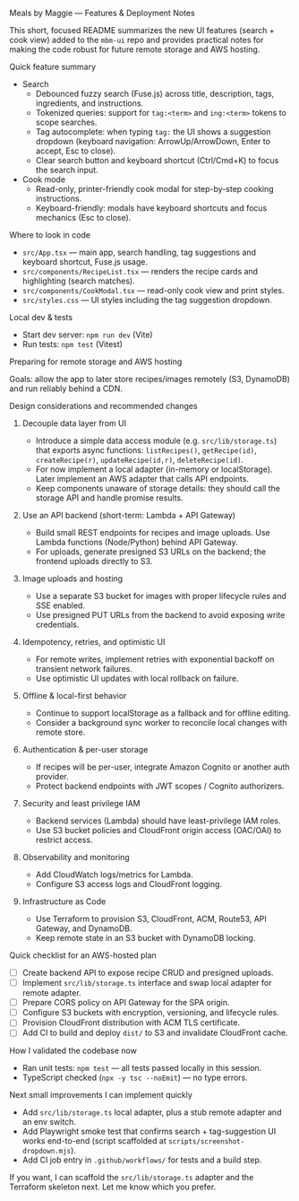 Meals by Maggie — Features & Deployment Notes

This short, focused README summarizes the new UI features (search + cook view) added to the `mbm-ui` repo and provides practical notes for making the code robust for future remote storage and AWS hosting.

Quick feature summary

- Search
  - Debounced fuzzy search (Fuse.js) across title, description, tags, ingredients, and instructions.
  - Tokenized queries: support for `tag:<term>` and `ing:<term>` tokens to scope searches.
  - Tag autocomplete: when typing `tag:` the UI shows a suggestion dropdown (keyboard navigation: ArrowUp/ArrowDown, Enter to accept, Esc to close).
  - Clear search button and keyboard shortcut (Ctrl/Cmd+K) to focus the search input.
- Cook mode
  - Read-only, printer-friendly cook modal for step-by-step cooking instructions.
  - Keyboard-friendly: modals have keyboard shortcuts and focus mechanics (Esc to close).

Where to look in code

- `src/App.tsx` — main app, search handling, tag suggestions and keyboard shortcut, Fuse.js usage.
- `src/components/RecipeList.tsx` — renders the recipe cards and highlighting (search matches).
- `src/components/CookModal.tsx` — read-only cook view and print styles.
- `src/styles.css` — UI styles including the tag suggestion dropdown.

Local dev & tests

- Start dev server: `npm run dev` (Vite)
- Run tests: `npm test` (Vitest)

Preparing for remote storage and AWS hosting

Goals: allow the app to later store recipes/images remotely (S3, DynamoDB) and run reliably behind a CDN.

Design considerations and recommended changes

1) Decouple data layer from UI
   - Introduce a simple data access module (e.g. `src/lib/storage.ts`) that exports async functions: `listRecipes()`, `getRecipe(id)`, `createRecipe(r)`, `updateRecipe(id,r)`, `deleteRecipe(id)`.
   - For now implement a local adapter (in-memory or localStorage). Later implement an AWS adapter that calls API endpoints.
   - Keep components unaware of storage details: they should call the storage API and handle promise results.

2) Use an API backend (short-term: Lambda + API Gateway)
   - Build small REST endpoints for recipes and image uploads. Use Lambda functions (Node/Python) behind API Gateway.
   - For uploads, generate presigned S3 URLs on the backend; the frontend uploads directly to S3.

3) Image uploads and hosting
   - Use a separate S3 bucket for images with proper lifecycle rules and SSE enabled.
   - Use presigned PUT URLs from the backend to avoid exposing write credentials.

4) Idempotency, retries, and optimistic UI
   - For remote writes, implement retries with exponential backoff on transient network failures.
   - Use optimistic UI updates with local rollback on failure.

5) Offline & local-first behavior
   - Continue to support localStorage as a fallback and for offline editing.
   - Consider a background sync worker to reconcile local changes with remote store.

6) Authentication & per-user storage
   - If recipes will be per-user, integrate Amazon Cognito or another auth provider.
   - Protect backend endpoints with JWT scopes / Cognito authorizers.

7) Security and least privilege IAM
   - Backend services (Lambda) should have least-privilege IAM roles.
   - Use S3 bucket policies and CloudFront origin access (OAC/OAI) to restrict access.

8) Observability and monitoring
   - Add CloudWatch logs/metrics for Lambda.
   - Configure S3 access logs and CloudFront logging.

9) Infrastructure as Code
   - Use Terraform to provision S3, CloudFront, ACM, Route53, API Gateway, and DynamoDB.
   - Keep remote state in an S3 bucket with DynamoDB locking.

Quick checklist for an AWS-hosted plan

- [ ] Create backend API to expose recipe CRUD and presigned uploads.
- [ ] Implement `src/lib/storage.ts` interface and swap local adapter for remote adapter.
- [ ] Prepare CORS policy on API Gateway for the SPA origin.
- [ ] Configure S3 buckets with encryption, versioning, and lifecycle rules.
- [ ] Provision CloudFront distribution with ACM TLS certificate.
- [ ] Add CI to build and deploy `dist/` to S3 and invalidate CloudFront cache.

How I validated the codebase now

- Ran unit tests: `npm test` — all tests passed locally in this session.
- TypeScript checked (`npx -y tsc --noEmit`) — no type errors.

Next small improvements I can implement quickly

- Add `src/lib/storage.ts` local adapter, plus a stub remote adapter and an env switch.
- Add Playwright smoke test that confirms search + tag-suggestion UI works end-to-end (script scaffolded at `scripts/screenshot-dropdown.mjs`).
- Add CI job entry in `.github/workflows/` for tests and a build step.

If you want, I can scaffold the `src/lib/storage.ts` adapter and the Terraform skeleton next. Let me know which you prefer.
